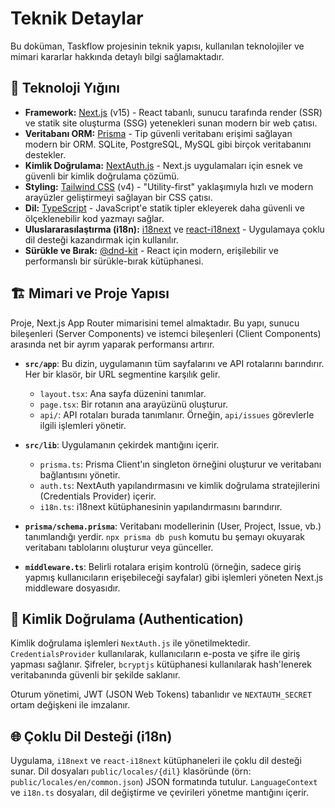 # Teknik Detaylar

Bu doküman, Taskflow projesinin teknik yapısı, kullanılan teknolojiler ve mimari kararlar hakkında detaylı bilgi sağlamaktadır.

## 🤖 Teknoloji Yığını

-   **Framework:** [Next.js](https://nextjs.org/) (v15) - React tabanlı, sunucu tarafında render (SSR) ve statik site oluşturma (SSG) yetenekleri sunan modern bir web çatısı.
-   **Veritabanı ORM:** [Prisma](https://www.prisma.io/) - Tip güvenli veritabanı erişimi sağlayan modern bir ORM. SQLite, PostgreSQL, MySQL gibi birçok veritabanını destekler.
-   **Kimlik Doğrulama:** [NextAuth.js](https://next-auth.js.org/) - Next.js uygulamaları için esnek ve güvenli bir kimlik doğrulama çözümü.
-   **Styling:** [Tailwind CSS](https://tailwindcss.com/) (v4) - "Utility-first" yaklaşımıyla hızlı ve modern arayüzler geliştirmeyi sağlayan bir CSS çatısı.
-   **Dil:** [TypeScript](https://www.typescriptlang.org/) - JavaScript'e statik tipler ekleyerek daha güvenli ve ölçeklenebilir kod yazmayı sağlar.
-   **Uluslararasılaştırma (i18n):** [i18next](https://www.i18next.com/) ve [react-i18next](https://react.i18next.com/) - Uygulamaya çoklu dil desteği kazandırmak için kullanılır.
-   **Sürükle ve Bırak:** [@dnd-kit](https.dndkit.com/) - React için modern, erişilebilir ve performanslı bir sürükle-bırak kütüphanesi.

## 🏗️ Mimari ve Proje Yapısı

Proje, Next.js App Router mimarisini temel almaktadır. Bu yapı, sunucu bileşenleri (Server Components) ve istemci bileşenleri (Client Components) arasında net bir ayrım yaparak performansı artırır.

-   **`src/app`**: Bu dizin, uygulamanın tüm sayfalarını ve API rotalarını barındırır. Her bir klasör, bir URL segmentine karşılık gelir.
    -   `layout.tsx`: Ana sayfa düzenini tanımlar.
    -   `page.tsx`: Bir rotanın ana arayüzünü oluşturur.
    -   `api/`: API rotaları burada tanımlanır. Örneğin, `api/issues` görevlerle ilgili işlemleri yönetir.

-   **`src/lib`**: Uygulamanın çekirdek mantığını içerir.
    -   `prisma.ts`: Prisma Client'ın singleton örneğini oluşturur ve veritabanı bağlantısını yönetir.
    -   `auth.ts`: NextAuth yapılandırmasını ve kimlik doğrulama stratejilerini (Credentials Provider) içerir.
    -   `i18n.ts`: i18next kütüphanesinin yapılandırmasını barındırır.

-   **`prisma/schema.prisma`**: Veritabanı modellerinin (User, Project, Issue, vb.) tanımlandığı yerdir. `npx prisma db push` komutu bu şemayı okuyarak veritabanı tablolarını oluşturur veya günceller.

-   **`middleware.ts`**: Belirli rotalara erişim kontrolü (örneğin, sadece giriş yapmış kullanıcıların erişebileceği sayfalar) gibi işlemleri yöneten Next.js middleware dosyasıdır.

## 🔑 Kimlik Doğrulama (Authentication)

Kimlik doğrulama işlemleri `NextAuth.js` ile yönetilmektedir. `CredentialsProvider` kullanılarak, kullanıcıların e-posta ve şifre ile giriş yapması sağlanır. Şifreler, `bcryptjs` kütüphanesi kullanılarak hash'lenerek veritabanında güvenli bir şekilde saklanır.

Oturum yönetimi, JWT (JSON Web Tokens) tabanlıdır ve `NEXTAUTH_SECRET` ortam değişkeni ile imzalanır.

## 🌐 Çoklu Dil Desteği (i18n)

Uygulama, `i18next` ve `react-i18next` kütüphaneleri ile çoklu dil desteği sunar. Dil dosyaları `public/locales/{dil}` klasöründe (örn: `public/locales/en/common.json`) JSON formatında tutulur. `LanguageContext` ve `i18n.ts` dosyaları, dil değiştirme ve çevirileri yönetme mantığını içerir.
